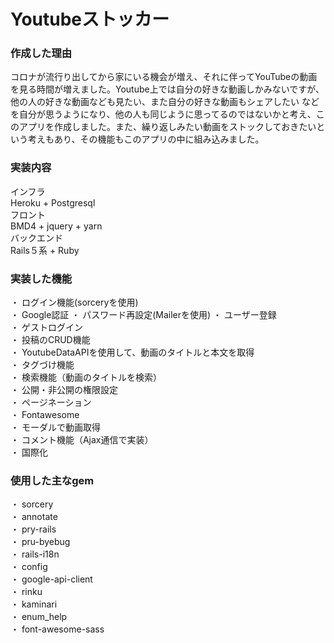 # Youtubeストッカー

### 作成した理由

コロナが流行り出してから家にいる機会が増え、それに伴ってYouTubeの動画を見る時間が増えました。Youtube上では自分の好きな動画しかみないですが、他の人の好きな動画なども見たい、また自分の好きな動画もシェアしたい
などを自分が思うようになり、他の人も同じように思ってるのではないかと考え、このアプリを作成しました。また、繰り返しみたい動画をストックしておきたいという考えもあり、その機能もこのアプリの中に組み込みました。

### 実装内容

インフラ  
Heroku + Postgresql  
フロント  
BMD4 + jquery + yarn  
バックエンド  
Rails５系 + Ruby 

### 実装した機能

・ ログイン機能(sorceryを使用)  
・ Google認証
・ パスワード再設定(Mailerを使用)
・ ユーザー登録  
・ ゲストログイン  
・ 投稿のCRUD機能     
・ YoutubeDataAPIを使用して、動画のタイトルと本文を取得  
・ タグづけ機能  
・ 検索機能（動画のタイトルを検索）  
・ 公開・非公開の権限設定    
・ ページネーション  
・ Fontawesome  
・ モーダルで動画取得  
・ コメント機能（Ajax通信で実装）  
・ 国際化  

### 使用した主なgem

・ sorcery  
・ annotate  
・ pry-rails  
・ pru-byebug   
・ rails-i18n  
・ config  
・ google-api-client  
・ rinku  
・ kaminari  
・ enum_help  
・ font-awesome-sass    
